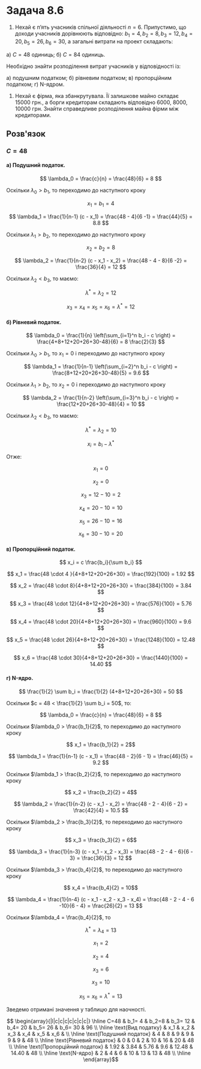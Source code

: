 # Задача 8.6

1. Нехай є п’ять учасників спільної діяльності $n = 6$. Припустимо, що доходи учасників дорівнюють відповідно: $b_1 = 4 , b_2 = 8, b_3 = 12, b_4 = 20, b_5 = 26, b_6 = 30$, а загальні витрати на проект складають:

а) $C = 48$ одиниць;
б) $C = 84$ одиниць.

Необхідно знайти розподілення витрат учасників у відповідності із:

а) подушним податком;
б) рівневим податком;
в) пропорційним податком;
г) N-ядром.

1. Нехай є фірма, яка збанкрутувала. Її залишкове майно складає $15000$ грн., а борги кредиторам складають відповідно $6000$, $8000$, $10000$ грн. Знайти справедливе розподілення майна фірми між кредиторами.

## Розв'язок

### $C=48$


#### а) Подушний податок.

$$ \lambda_0 = \frac{c}{n} = \frac{48}{6} = 8 $$

Оскільки $\lambda_0 > b_1$, то переходимо до наступного кроку

$$ x_1 = b_1 = 4 $$

$$ \lambda_1 = \frac{1}{n-1} (c - x_1) = \frac{48 - 4}{6 -1} = \frac{44}{5} = 8.8 $$

Оскільки $\lambda_1 > b_2$, то переходимо до наступного кроку

$$ x_2 = b_2 = 8 $$

$$ \lambda_2 = \frac{1}{n-2} (c - x_1 - x_2) = \frac{48 - 4 - 8}{6 -2} = \frac{36}{4} = 12 $$

Оскільки $\lambda_2< b_3$, то  маємо:

$$ \lambda^* = \lambda_2 = 12 $$

$$ x_3 = x_4 = x_5 = x_6 = \lambda^* = 12 $$


#### б) Рівневий податок.

$$ \lambda_0 = \frac{1}{n} \left(\sum_{i=1}^n b_i - c \right) = \frac{4+8+12+20+26+30-48}{6} = 8 \frac{2}{3} $$

Оскільки $\lambda_0 > b_1$, то $x_1 = 0$ і переходимо до наступного кроку

$$ \lambda_1 = \frac{1}{n-1} \left(\sum_{i=2}^n b_i - c \right) = \frac{8+12+20+26+30-48}{5} = 9.6 $$

Оскільки $\lambda_1 > b_2$, то $x_2 = 0$ і переходимо до наступного кроку

$$ \lambda_2 = \frac{1}{n-2} \left(\sum_{i=3}^n b_i - c \right) = \frac{12+20+26+30-48}{4} = 10 $$

Оскільки $\lambda_2 < b_3$, то маємо:

$$ \lambda^* = \lambda_2 = 10 $$ 

$$ x_i = b_i - \lambda^* $$ 

Отже:

$$ x_1 = 0 $$ 

$$ x_2 = 0 $$ 

$$ x_3 = 12 - 10 = 2 $$ 

$$ x_4 = 20 - 10 = 10 $$ 

$$ x_5 = 26 - 10 = 16 $$ 

$$ x_6 = 30 - 10 = 20 $$ 

#### в) Пропорційний податок.

$$ x_i = c \frac{b_i}{\sum b_i} $$ 

$$ x_1 = \frac{48 \cdot 4 }{4+8+12+20+26+30} = \frac{192}{100} = 1.92 $$ 

$$ x_2 = \frac{48 \cdot 8}{4+8+12+20+26+30} = \frac{384}{100}  = 3.84 $$ 

$$ x_3 = \frac{48 \cdot 12}{4+8+12+20+26+30} = \frac{576}{100}  = 5.76 $$ 

$$ x_4 = \frac{48 \cdot 20}{4+8+12+20+26+30} = \frac{960}{100} = 9.6 $$ 

$$ x_5 = \frac{48 \cdot 26}{4+8+12+20+26+30} = \frac{1248}{100} = 12.48 $$ 

$$ x_6 = \frac{48 \cdot 30}{4+8+12+20+26+30} = \frac{1440}{100} = 14.40 $$ 

#### г) N-ядро.

$$ \frac{1}{2} \sum b_i = \frac{1}{2} (4+8+12+20+26+30) = 50 $$ 

Оскільки $c = 48 < \frac{1}{2} \sum b_i = 50$, то:

$$ \lambda_0 = \frac{c}{n} = \frac{48}{6} = 8 $$

Оскільки $\lambda_0 > \frac{b_1}{2}$, то переходимо до наступного кроку

$$ x_1 = \frac{b_1}{2} = 2$$

$$ \lambda_1 = \frac{1}{n-1} (c - x_1) = \frac{48 - 2}{6 - 1} = \frac{46}{5} = 9.2 $$

Оскільки $\lambda_1 > \frac{b_2}{2}$, то переходимо до наступного кроку

$$ x_2 = \frac{b_2}{2} = 4$$

$$ \lambda_2 = \frac{1}{n-2} (c - x_1 - x_2) = \frac{48 - 2 - 4}{6 - 2} = \frac{42}{4} = 10.5 $$

Оскільки $\lambda_2 > \frac{b_3}{2}$, то переходимо до наступного кроку

$$ x_3 = \frac{b_3}{2} = 6$$

$$ \lambda_3 = \frac{1}{n-3} (c - x_1 - x_2 - x_3) = \frac{48 - 2 - 4 - 6}{6 - 3} = \frac{36}{3} = 12 $$

Оскільки $\lambda_3 > \frac{b_4}{2}$, то переходимо до наступного кроку

$$ x_4 = \frac{b_4}{2} = 10$$

$$ \lambda_4 = \frac{1}{n-4} (c - x_1 - x_2 - x_3 - x_4) = \frac{48 - 2 - 4 - 6 -10}{6 - 4} = \frac{26}{2} = 13 $$

Оскільки $\lambda_4 = \frac{b_4}{2}$, то

$$ \lambda^* = \lambda_4 = 13 $$

$$ x_1 = 2 $$

$$ x_2 = 4 $$

$$ x_3 = 6 $$

$$ x_3 = 10 $$

$$ x_5 = x_6 = \lambda^* = 13 $$

Зведемо отримані значення у таблицю для наочності.

$$ \begin{array}{|l|c|c|c|c|c|c|c|} \hline
    C=48                        & b_1= 4 & b_2=8 & b_3= 12 & b_4= 20 & b_5= 26 & b_6= 30 & 96 \\ \hline
    \text{Вид податку}          & x_1    & x_2    & x_3     & x_4     & x_5     & x_6     &    \\ \hline
    \text{Подушний податок}     & 4      & 8      & 9       & 9       & 9       & 9       & 48 \\ \hline
    \text{Рівневий податок}     & 0      & 0      & 2       & 10      & 16      & 20      & 48 \\ \hline
    \text{Пропорційний податок} & 1.92   & 3.84   & 5.76    & 9.6     & 12.48   & 14.40   & 48 \\ \hline
    \text{N-ядро}               & 2      & 4      & 6       & 10      & 13      & 13      & 48 \\ \hline
\end{array}$$